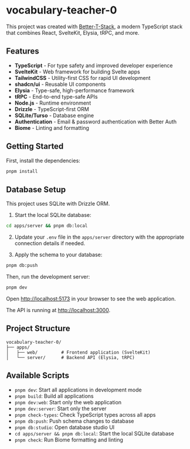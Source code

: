 # vocabulary-teacher-0

This project was created with [Better-T-Stack](https://github.com/AmanVarshney01/create-better-t-stack), a modern TypeScript stack that combines React, SvelteKit, Elysia, tRPC, and more.

## Features

- **TypeScript** - For type safety and improved developer experience
- **SvelteKit** - Web framework for building Svelte apps
- **TailwindCSS** - Utility-first CSS for rapid UI development
- **shadcn/ui** - Reusable UI components
- **Elysia** - Type-safe, high-performance framework
- **tRPC** - End-to-end type-safe APIs
- **Node.js** - Runtime environment
- **Drizzle** - TypeScript-first ORM
- **SQLite/Turso** - Database engine
- **Authentication** - Email & password authentication with Better Auth
- **Biome** - Linting and formatting

## Getting Started

First, install the dependencies:

```bash
pnpm install
```

## Database Setup

This project uses SQLite with Drizzle ORM.

1. Start the local SQLite database:

```bash
cd apps/server && pnpm db:local
```

2. Update your `.env` file in the `apps/server` directory with the appropriate connection details if needed.

3. Apply the schema to your database:

```bash
pnpm db:push
```

Then, run the development server:

```bash
pnpm dev
```

Open [http://localhost:5173](http://localhost:5173) in your browser to see the web application.

The API is running at [http://localhost:3000](http://localhost:3000).

## Project Structure

```
vocabulary-teacher-0/
├── apps/
│   ├── web/         # Frontend application (SvelteKit)
│   └── server/      # Backend API (Elysia, tRPC)
```

## Available Scripts

- `pnpm dev`: Start all applications in development mode
- `pnpm build`: Build all applications
- `pnpm dev:web`: Start only the web application
- `pnpm dev:server`: Start only the server
- `pnpm check-types`: Check TypeScript types across all apps
- `pnpm db:push`: Push schema changes to database
- `pnpm db:studio`: Open database studio UI
- `cd apps/server && pnpm db:local`: Start the local SQLite database
- `pnpm check`: Run Biome formatting and linting
